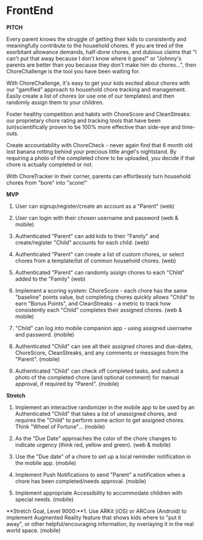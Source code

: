 # FrontEnd

**PITCH**

Every parent knows the struggle of getting their kids to consistently and meaningfully contribute to the household chores. If you are tired of the exorbitant allowance demands, half-done chores, and dubious claims that "I can't put that away because I don't know where it goes!" or "Johnny's parents are better than you because they don't make him do chores...", then ChoreChallenge is the tool you have been waiting for. 

With ChoreChallenge, it's easy to get your kids excited about chores with our "gamified" approach to household chore tracking and management. Easily create a list of chores (or use one of our templates) and then randomly assign them to your children. 

Foster healthy competition and habits with ChoreScore and CleanStreaks: our proprietary chore rating and tracking tools that have been (un)scientifically proven to be 100% more effective than side-eye and time-outs. 

Create accountability with ChoreCheck - never again find that 6 month old lost banana rotting behind your precious little angel's nightstand. By requiring a photo of the completed chore to be uploaded, *you* decide if that chore is actually completed or not.

With ChoreTracker in their corner, parents can effortlessly turn household chores from "bore" into "score!"

**MVP**

1. User can signup/register/create an account as a "Parent" (web)

2. User can login with their chosen username and password (web & mobile)

3. Authenticated "Parent" can add kids to their "Family" and create/register "Child" accounts for each child. (web)

4. Authenticated "Parent" can create a list of custom chores, or select chores from a template/list of common household chores. (web)

5. Authenticated "Parent" can randomly assign chores to each "Child" added to the "Family" (web)

6. Implement a scoring system: ChoreScore - each chore has the same "baseline" points value, but completing chores quickly allows "Child" to earn "Bonus Points", and CleanStreaks - a metric to track how consistently each "Child" completes their assigned chores. (web & mobile)

7. "Child" can log into mobile companion app - using assigned username and password. (mobile)

8. Authenticated "Child" can see all their assigned chores and due-dates, ChoreScore, CleanStreaks, and any comments or messages from the "Parent". (mobile)

9. Authenticated "Child" can check off completed tasks, and submit a photo of the completed chore (and optional comment) for manual approval, if required by "Parent". (mobile)

**Stretch**

1. Implement an interactive randomizer in the mobile app to be used by an Authenticated "Child" that takes a list of unassigned chores, and requires the "Child" to perform some action to get assigned chores. Think "Wheel of Fortune"... (mobile)

2. As the "Due Date" approaches the color of the chore changes to indicate urgency (think red, yellow and green). (web & mobile)

3. Use the "Due date" of a chore to set up a local reminder notification in the mobile app. (mobile)

4. Implement Push Notifications to send "Parent" a notification when a chore has been completed/needs approval. (mobile)

5. Implement appropriate Accessibility to accommodate children with special needs. (mobile)

**Stretch Goal, Level 9000:**1. Use ARKit (iOS) or ARCore (Android) to implement Augmented Reality feature that shows kids where to "put it away", or other helpful/encouraging information, by overlaying it in the real world space. (mobile)
